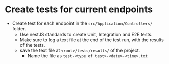 # Create tests for current endpoints
- Create test for each endpoint in the `src/Application/Controllers/` folder.
    - Use nestJS standards to create Unit, Integration and E2E tests.
    - Make sure to log a text file at the end of the test run, with the results of the tests.
    - save the text file at `<root>/tests/results/` of the project.
        - Name the file as `test-<type of test>-<date>-<time>.txt`